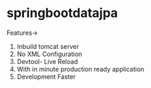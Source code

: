 # springbootdatajpa
Features->
1. Inbuild tomcat server
2. No XML Configuration
3. Devtool- Live Reload
4. With in minute production ready application
5. Development Faster